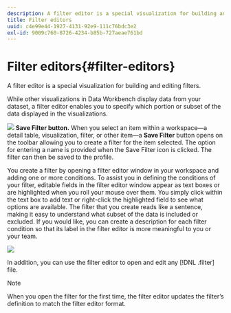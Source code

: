 ```yaml
---
description: A filter editor is a special visualization for building and editing filters.
title: Filter editors
uuid: c4e99e44-1927-4131-92e9-111c76bdc3e2
exl-id: 9009c760-8726-4234-b85b-727aeae761bd
---
```

# Filter editors{#filter-editors}

A filter editor is a special visualization for building and editing filters.

While other visualizations in Data Workbench display data from your dataset, a filter editor enables you to specify which portion or subset of the data displayed in the visualizations.

![](assets/filter_edit_toolbar.png) **Save Filter button.** When you select an item within a workspace—a detail table, visualization, filter, or other item—a **Save Filter** button opens on the toolbar allowing you to create a filter for the item selected. The option for entering a name is provided when the Save Filter icon is clicked. The filter can then be saved to the profile.

You create a filter by opening a filter editor window in your workspace and adding one or more conditions. To assist you in defining the conditions of your filter, editable fields in the filter editor window appear as text boxes or are highlighted when you roll your mouse over them. You simply click within the text box to add text or right-click the highlighted field to see what options are available. The filter that you create reads like a sentence, making it easy to understand what subset of the data is included or excluded. If you would like, you can create a description for each filter condition so that its label in the filter editor is more meaningful to you or your team.

![](assets/vis_FilterEditor_Blank.png)

In addition, you can use the filter editor to open and edit any [!DNL .filter] file.

>[!NOTE]
>
>When you open the filter for the first time, the filter editor updates the filter’s definition to match the filter editor format.
